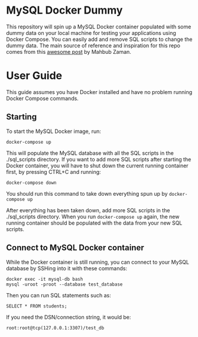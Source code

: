 # MySQL Docker Dummy
This repository will spin up a MySQL Docker container populated with some dummy data on your local machine for testing your applications using Docker Compose. You can easily add and remove SQL scripts to change the dummy data. The main source of reference and inspiration for this repo comes from this [awesome post](https://towardsdatascience.com/how-to-run-mysql-using-docker-ed4cebcd90e4
) by Mahbub Zaman.

# User Guide

This guide assumes you have Docker installed and have no problem running Docker Compose commands.

## Starting
To start the MySQL Docker image, run:

```
docker-compose up
```

This will populate the MySQL database with all the SQL scripts in the ./sql_scripts directory. If you want to add more SQL scripts after starting the Docker container, you will have to shut down the current running container first, by pressing CTRL+C and running:

```
docker-compose down
```

You should run this command to take down everything spun up by ```docker-compose up```

After everything has been taken down, add more SQL scripts in the ./sql_scripts directory. When you run ```docker-compose up``` again, the new running container should be populated with the data from your new SQL scripts.

## Connect to MySQL Docker container
While the Docker container is still running, you can connect to your MySQL database by SSHing into it with these commands:
```
docker exec -it mysql-db bash
mysql -uroot -proot --database test_database
```

Then you can run SQL statements such as:
```
SELECT * FROM students;
```

If you need the DSN/connection string, it would be:
```
root:root@tcp(127.0.0.1:3307)/test_db
```